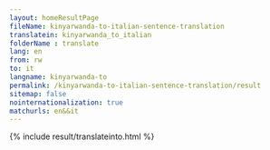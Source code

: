 ```yaml
---
layout: homeResultPage
fileName: kinyarwanda-to-italian-sentence-translation
translatein: kinyarwanda_to_italian
folderName : translate
lang: en
from: rw
to: it
langname: kinyarwanda-to
permalink: /kinyarwanda-to-italian-sentence-translation/result
sitemap: false
nointernationalization: true
matchurls: en&&it
---
```

{% include result/translateinto.html %}

<script src="/js/result/translation.js" data-foldername="{{page.folderName}}" data-lang="{{page.lang}}"></script>
